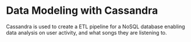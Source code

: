 # Data Modeling with Cassandra

Cassandra is used to create a ETL pipeline for a NoSQL database enabling data analysis on user activity, and what songs they are listening to.
